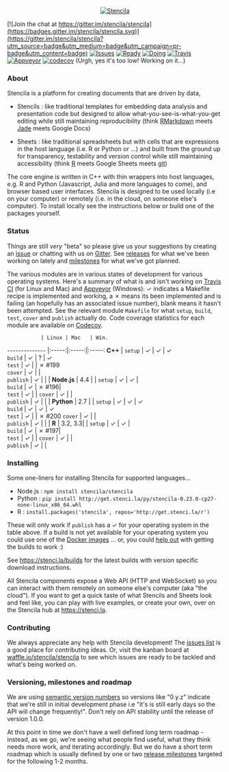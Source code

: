 <div align="center">
	<a href="https://stenci.la/about">
		<img src="http://static.stenci.la/img/logo-name-tagline-500.png" alt="Stencila" style="max-width:200px">
	</a>
</div>

[![Join the chat at https://gitter.im/stencila/stencila](https://badges.gitter.im/stencila/stencila.svg)](https://gitter.im/stencila/stencila?utm_source=badge&utm_medium=badge&utm_campaign=pr-badge&utm_content=badge)
[![Issues](https://img.shields.io/github/issues-raw/badges/shields.svg)](http://waffle.io/stencila/stencila)
[![Ready](https://badge.waffle.io/stencila/stencila.svg?label=1+-+Ready&title=ready)](http://waffle.io/stencila/stencila)
[![Doing](https://badge.waffle.io/stencila/stencila.svg?label=2+-+Doing&title=doing)](http://waffle.io/stencila/stencila)
[![Travis](https://travis-ci.org/stencila/stencila.svg?branch=master)](https://travis-ci.org/stencila/stencila)
[![Appveyor](https://ci.appveyor.com/api/projects/status/github/stencila/stencila?branch=master&svg=true)](https://ci.appveyor.com/project/nokome/stencila)
[![codecov](https://codecov.io/gh/stencila/stencila/branch/master/graph/badge.svg)](https://codecov.io/gh/stencila/stencila) (Urgh, yes it's too low! Working on it...)

### About

Stencila is a platform for creating documents that are driven by data,

- Stencils : like traditional templates for embedding data analysis and presentation code but designed to allow what-you-see-is-what-you-get editing while still maintaining reproducibility (think [RMarkdown](http://rmarkdown.rstudio.com/) meets [Jade](http://jade-lang.com/) meets Google Docs)

- Sheets : like traditional spreadsheets but with cells that are expressions in the host language (i.e. R or Python or ...) and built from the ground up for transparency, testability and version control while still maintaining accessibility (think [R](https://www.r-project.org/) meets Google Sheets meets [git](https://git-scm.com/))

The core engine is written in C++ with thin wrappers into host languages, e.g. R and Python (Javascript, Julia and more languages to come), and browser based user interfaces. Stencila is designed to be used locally (i.e on your computer) or remotely (i.e. in the cloud, on someone else's computer). To install locally see the instructions below or build one of the packages yourself.

### Status

Things are still *very* "beta" so please give us your suggestions by creating an [issue](https://github.com/stencila/stencila/issues) or chatting with us on [Gitter](https://gitter.im/stencila/stencila). See [releases](https://github.com/stencila/stencila/releases) for what we've been working on lately and [milestones](https://github.com/stencila/stencila/milestones) for what we've got planned.

The various modules are in various states of development for various operating systems. Here's a summary of what is and isn't working on [Travis CI](https://travis-ci.org/stencila/stencila) (for Linux and Mac) and [Appveyor](https://ci.appveyor.com/project/nokome/stencila) (Windows): ✓ indicates a Makefile recipe is implemented and working, a ✗ means its been implemented and is failing (an hopefully has an associated issue number), blank means it hasn't been attempted. See the relevant module `Makefile` for what `setup`, `build`, `test`, `cover` and `publish` actually do. Code coverage statistics for each module are available on [Codecov](https://codecov.io/gh/stencila/stencila).

               | Linux | Mac   | Win. 
-------------- |:-----:|:-----:|:-----:
**C++**        |
`setup`        | ✓     | ✓     | ✓     
`build`        | ✓     | ?     | ✓     
`test`         | ✓     |       | ✗ #199   
`cover`        | ✓     |       |      
`publish`      | ✓     |       | 
               |
**Node.js**    | 4.4   |       |
`setup`        | ✓     | ✓     |     
`build`        | ✓     | ✗ #196|     
`test`         | ✓     |       |
`cover`        | ✓     |       |      
`publish`      | ✓     |       | 
               |
**Python**     | 2.7   |       |
`setup`        | ✓     | ✓     | ✓     
`build`        | ✓     | ✓     | ✓     
`test`         | ✓     |       | ✗ #200
`cover`        | ✓     |       |      
`publish`      | ✓     |       | 
               |
**R**          | 3.2, 3.3|     |
`setup`        | ✓     | ✓     |     
`build`        | ✓     | ✗ #197|     
`test`         | ✓     |       |
`cover`        | ✓     |       |      
`publish`      | ✓     |       |


### Installing

Some one-liners for installing Stencila for supported languages...

- Node.js : `npm install stencila/stencila`
- Python : `pip install http://get.stenci.la/py/stencila-0.23.0-cp27-none-linux_x86_64.whl`
- R : `install.packages('stencila', repos='http://get.stenci.la/r')`

These will only work if `publish` has a ✓ for your operating system in the table above. If a build is not yet available for your operating system you could use one of the [Docker images](docker) ... or, you could [help out](#contributing) with getting the builds to work :)

See https://stenci.la/builds for the latest builds with version specific download instructions.

All Stencila components expose a Web API (HTTP and WebSocket) so you can interact with them remotely on someone else's computer (aka "the cloud"). If you want to get a quick taste of what Stencils and Sheets look and feel like, you can play with live examples, or create your own, over on the Stencila hub at https://stenci.la.

### Contributing

We always appreciate any help with Stencila development! The [issues list](https://github.com/stencila/stencila/issues) is a good place for contributing ideas. Or, visit the kanban board at [waffle.io/stencila/stencila](https://waffle.io/stencila/stencila) to see which issues are ready to be tackled and what's being worked on.

### Versioning, milestones and roadmap

We are using [semantic version numbers](http://semver.org/) so versions like "0.y.z" indicate that we're still in initial development phase i.e "it's is still early days so the API will change frequently!". Don't rely on API stability until the release of version 1.0.0.

At this point in time we don't have a well defined long term roadmap - instead, as we go, we're seeing what people find useful, what they think needs more work, and iterating accordingly. But we do have a short term roadmap which is usually defined by one or two [release milestones](https://github.com/stencila/stencila/milestones) targeted for the following 1-2 months.
